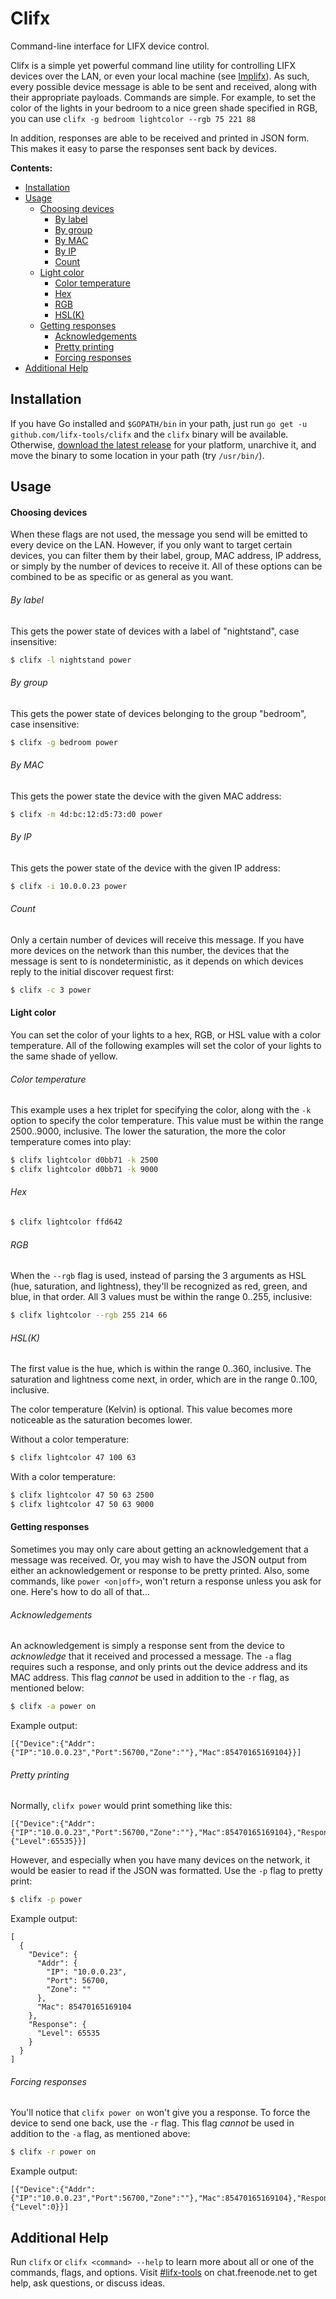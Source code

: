 # Clifx
Command-line interface for LIFX device control.

Clifx is a simple yet powerful command line utility for controlling LIFX devices over the LAN, or even your local machine (see [Implifx](https://github.com/lifx-tools/implifx)). As such, every possible device message is able to be sent and received, along with their appropriate payloads. Commands are simple. For example, to set the color of the lights in your bedroom to a nice green shade specified in RGB, you can use `clifx -g bedroom lightcolor --rgb 75 221 88`

In addition, responses are able to be received and printed in JSON form. This makes it easy to parse the responses sent back by devices.

**Contents:**
- [Installation](#installation)
- [Usage](#usage)
  - [Choosing devices](#choosing-devices)
    - [By label](#by-label)
    - [By group](#by-group)
    - [By MAC](#by-mac)
    - [By IP](#by-ip)
    - [Count](#count)
  - [Light color](#light-color)
    - [Color temperature](#color-temperature)
    - [Hex](#hex)
    - [RGB](#rgb)
    - [HSL(K)](#hslk)
  - [Getting responses](#getting-responses)
    - [Acknowledgements](#acknowledgements)
    - [Pretty printing](#pretty-printing)
    - [Forcing responses](#forcing-responses)
- [Additional Help](#additional-help)

## Installation
If you have Go installed and `$GOPATH/bin` in your path, just run `go get -u github.com/lifx-tools/clifx` and the `clifx` binary will be available. Otherwise, [download the latest release](https://github.com/lifx-tools/clifx/releases) for your platform, unarchive it, and move the binary to some location in your path (try `/usr/bin/`).

## Usage
#### Choosing devices
When these flags are not used, the message you send will be emitted to every device on the LAN. However, if you only want to target certain devices, you can filter them by their label, group, MAC address, IP address, or simply by the number of devices to receive it. All of these options can be combined to be as specific or as general as you want.

###### By label
This gets the power state of devices with a label of "nightstand", case insensitive:

```bash
$ clifx -l nightstand power
```

###### By group
This gets the power state of devices belonging to the group "bedroom", case insensitive:

```bash
$ clifx -g bedroom power
```

###### By MAC
This gets the power state the device with the given MAC address:

```bash
$ clifx -m 4d:bc:12:d5:73:d0 power
```

###### By IP
This gets the power state of the device with the given IP address:

```bash
$ clifx -i 10.0.0.23 power
```

###### Count
Only a certain number of devices will receive this message. If you have more devices on the network than this number, the devices that the message is sent to is nondeterministic, as it depends on which devices reply to the initial discover request first:

```bash
$ clifx -c 3 power
```

#### Light color
You can set the color of your lights to a hex, RGB, or HSL value with a color temperature. All of the following examples will set the color of your lights to the same shade of yellow.

###### Color temperature
This example uses a hex triplet for specifying the color, along with the `-k` option to specify the color temperature. This value must be within the range 2500..9000, inclusive. The lower the saturation, the more the color temperature comes into play:

```bash
$ clifx lightcolor d0bb71 -k 2500
$ clifx lightcolor d0bb71 -k 9000
```

###### Hex
```bash
$ clifx lightcolor ffd642
```

###### RGB
When the `--rgb` flag is used, instead of parsing the 3 arguments as HSL (hue, saturation, and lightness), they'll be recognized as red, green, and blue, in that order. All 3 values must be within the range 0..255, inclusive:

```bash
$ clifx lightcolor --rgb 255 214 66
```

###### HSL(K)
The first value is the hue, which is within the range 0..360, inclusive. The saturation and lightness come next, in order, which are in the range 0..100, inclusive.

The color temperature (Kelvin) is optional. This value becomes more noticeable as the saturation becomes lower.

Without a color temperature:

```bash
$ clifx lightcolor 47 100 63
```

With a color temperature:

```bash
$ clifx lightcolor 47 50 63 2500
$ clifx lightcolor 47 50 63 9000
```

#### Getting responses
Sometimes you may only care about getting an acknowledgement that a message was received. Or, you may wish to have the JSON output from either an acknowledgement or response to be pretty printed. Also, some commands, like `power <on|off>`, won't return a response unless you ask for one. Here's how to do all of that...

###### Acknowledgements
An acknowledgement is simply a response sent from the device to *acknowledge* that it received and processed a message. The `-a` flag requires such a response, and only prints out the device address and its MAC address. This flag *cannot* be used in addition to the `-r` flag, as mentioned below:

```bash
$ clifx -a power on
```

Example output:
```
[{"Device":{"Addr":{"IP":"10.0.0.23","Port":56700,"Zone":""},"Mac":85470165169104}}]
```

###### Pretty printing
Normally, `clifx power` would print something like this:
```
[{"Device":{"Addr":{"IP":"10.0.0.23","Port":56700,"Zone":""},"Mac":85470165169104},"Response":{"Level":65535}}]
```

However, and especially when you have many devices on the network, it would be easier to read if the JSON was formatted. Use the `-p` flag to pretty print:

```bash
$ clifx -p power
```

Example output:
```
[
  {
    "Device": {
      "Addr": {
        "IP": "10.0.0.23",
        "Port": 56700,
        "Zone": ""
      },
      "Mac": 85470165169104
    },
    "Response": {
      "Level": 65535
    }
  }
]

```

###### Forcing responses
You'll notice that `clifx power on` won't give you a response. To force the device to send one back, use the `-r` flag. This flag *cannot* be used in addition to the `-a` flag, as mentioned above:

```bash
$ clifx -r power on
```

Example output:
```
[{"Device":{"Addr":{"IP":"10.0.0.23","Port":56700,"Zone":""},"Mac":85470165169104},"Response":{"Level":0}}]
```

## Additional Help
Run `clifx` or `clifx <command> --help` to learn more about all or one of the commands, flags, and options. Visit [#lifx-tools](http://webchat.freenode.net?randomnick=1&channels=%23lifx-tools&prompt=1) on chat.freenode.net to get help, ask questions, or discuss ideas.
